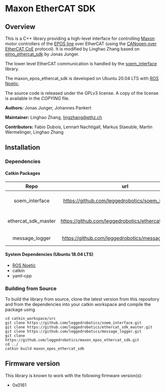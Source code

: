 # Maxon EtherCAT SDK

## Overview
This is a C++ library providing a high-level interface for controlling [Maxon](https://www.maxonmc.com/) motor controllers of the [EPOS line](https://www.maxongroup.com/maxon/view/content/epos-detailsite) over EtherCAT (using the [CANopen over EtherCAT CoE](https://www.ethercat.org/en/technology.html#1.9.1) protocol). It is modified by Linghao Zhang based on [elmo_ethercat_sdk](https://github.com/leggedrobotics/elmo_ethercat_sdk) by Jonas Junger.

The lower level EtherCAT communication is handled by the [soem_interface](https://github.com/leggedrobotics/soem_interface) library.

The maxon_epos_ethercat_sdk is developed on Ubuntu 20.04 LTS with [ROS Noetic](https://wiki.ros.org/noetic).

The source code is released under the GPLv3 license.
A copy of the license is available in the *COPYING* file.

**Authors:** Jonas Junger, Johannes Pankert

**Maintainer:** Linghao Zhang, lingzhang@ethz.ch

**Contributors:** Fabio Dubois, Lennart Nachtigall, Markus Staeuble, Martin Wermelinger, Linghao Zhang

## Installation

### Dependencies

#### Catkin Packages

|        Repo         |                          url                          |   License    |               Content               |
| :-----------------: | :---------------------------------------------------: | :----------: | :---------------------------------: |
|   soem_interface    | https://github.com/leggedrobotics/soem_interface.git  |    GPLv3     | Low-level EtherCAT functionalities  |
| ethercat_sdk_master | https://github.com/leggedrobotics/ethercat_sdk_master | BSD 3-Clause | High-level EtherCAT functionalities |
|   message_logger    | https://github.com/leggedrobotics/message_logger.git  | BSD 3-Clause |         simple log streams          |

#### System Dependencies (Ubuntu 18.04 LTS)

- [ROS Noetic](https://wiki.ros.org/noetic)
- catkin
- yaml-cpp

### Building from Source

To build the library from source, clone the latest version from this repository and from the dependencies into your catkin workspace and compile the package using

	cd catkin_workspace/src
	git clone https://github.com/leggedrobotics/soem_interface.git
    git clone https://github.com/leggedrobotics/ethercat_sdk_master.git
    git clone https://github.com/leggedrobotics/message_logger.git
    git clone https://github.com/leggedrobotics/maxon_epos_ethercat_sdk.git
	cd ../
	catkin build maxon_epos_ethercat_sdk
	

## Firmware version
This library is known to work with the following firmware version(s):
- 0x0161
